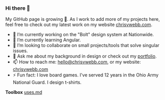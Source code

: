 ### Hi there 👋
My GitHub page is growing 🍄. As I work to add more of my projects here, feel free to check out my latest work on my website [chrisvwebb.com](http://chrisvwebb.com).

<!--
**cvwebb/cvwebb** is a ✨ _special_ ✨ repository because its `README.md` (this file) appears on your GitHub profile.
-->

- 🔭 I’m currently working on the "Bolt" design system at Nationwide.
- 🌱 I’m currently learning Angular.
- 🤝 I’m looking to collaborate on small projects/tools that solve singular issues. 
- 💬 Ask me about my background in design or check out my [portfolio](http://chrisvwebb.com/portfolio).
- 📫 How to reach me: hello@chrisvwebb.com, or my website: [chrisvwebb.com](http://chrisvwebb.com)
- ⚡ Fun fact: I love board games. I've served 12 years in the Ohio Army National Guard. I design t-shirts.

**Toolbox**
[uses.md](/cvwebb/blob/main/USES.md)
